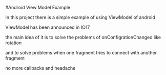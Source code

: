#Android View Model Example


In this project there is a simple example of using ViewModel of android

ViewModel has been announced in IO17

the main idea of it is to solve the problems of onConfigrationChanged like rotation

and to solve problems when one fragment tries to connect with another fragment

no more callbacks and headache
